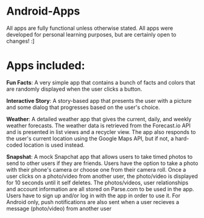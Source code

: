 # Android-Apps
All apps are fully functional unless otherwise stated. All apps were developed for personal learning purposes, 
but are certainly open to changes! :]

**Apps included:**
==================
**Fun Facts**: A very simple app that contains a bunch of facts and colors that are randomly displayed when the user clicks a button.

**Interactive Story**: A story-based app that presents the user with a picture and some dialog that progresses based on the user's choice.

**Weather**: A detailed weather app that gives the current, daily, and weekly weather forecasts. The weather data is retrieved from the Forecast.io API and is presented in list views and a recycler view. The app also responds to the user's current location using the Google Maps API, but if not, a hard-coded location is used instead. 

**Snapshat**: A mock Snapchat app that allows users to take timed photos to send to other users if they are friends. Users have the option to take a photo with their phone's camera or choose one from their camera roll. Once a user clicks on a photo/video from another user, the photo/video is displayed for 10 seconds until it self deletes. The photos/videos, user relationships and account information are all stored on Parse.com to be used in the app. Users have to sign up and/or log in with the app in order to use it. For Android only, push notifications are also sent when a user recieves a message (photo/video) from another user
